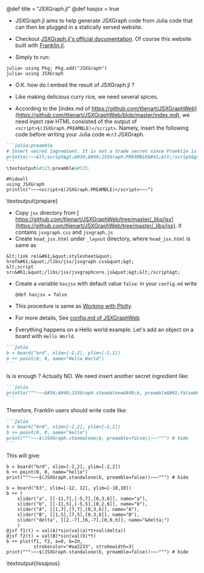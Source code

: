 @def title = "JSXGraph.jl"
@def hasjsx = true

- JSXGraph.jl aims to help generate JSXGraph code from Julia code that can then be plugged in a statically served website.

- Checkout [JSXGraph.jl's official documentation](https://tlienart.github.io/JSXGraphWeb/). Of course this website built with [Franklin.jl](https://github.com/tlienart/Franklin.jl).


- Simply to run:

```julia-repl
julia> using Pkg; Pkg.add("JSXGraph")
julia> using JSXGraph
```


- O.K. how do I embed the result of JSXGraph.jl ?
- Like making delicious curry rice, we need several spices.


- According to the [index.md of https://github.com/tlienart/JSXGraphWeb](https://github.com/tlienart/JSXGraphWeb/blob/master/index.md), we need inject raw HTML consisted of the output of `<script>$(JSXGraph.PREAMBLE)</script>`. Namely, insert the following code before writing your Julia code w.r.t JSXGraph.

<!-- generated via
```julia-repl
julia> using Markdown; Markdown.htmlesc(raw"<script>$(JSXGraph.PREAMBLE)</script>")
```
 -->
`````markdown
```julia:preamble
# Insert secret ingredient. It is not a trade secret since Franklin is OSS.
println(~~~&lt;script&gt;&#36;&#40;JSXGraph.PREAMBLE&#41;&lt;/script&gt;~~~)
```
\textoutput&#123;preamble&#125;
`````

<!-- Shadow warrior -->
```julia:prepare
#hideall
using JSXGraph
println("~~~<script>$(JSXGraph.PREAMBLE)</script>~~~")
```
\textoutput{prepare}
<!-- End of Shadow warrior -->


- Copy `jsx` directory from [ https://github.com/tlienart/JSXGraphWeb/tree/master/_libs/jsx](https://github.com/tlienart/JSXGraphWeb/tree/master/_libs/jsx). It contains `jsxgraph.css` and `jsxgraph.js`
- Create `head_jsx.html` under `_layout` directory, where `head_jsx.html` is same as

<!-- This result is generated by
```julia-repl
julia> using Markdown
julia> Markdown.htmlesc("""<link rel="stylesheet" href="/libs/jsx/jsxgraph.css">
      <script src="/libs/jsx/jsxgraphcore.js"></script>""")
```
-->
```
&lt;link rel&#61;&quot;stylesheet&quot; href&#61;&quot;/libs/jsx/jsxgraph.css&quot;&gt;
&lt;script src&#61;&quot;/libs/jsx/jsxgraphcore.js&quot;&gt;&lt;/script&gt;
```


- Create a variable `hasjsx` with default value `false`: in your `config.md` write

  ```
  @def hasjsx = false
  ```

- This procedure is same as [Working with Plotly](https://franklinjl.org/extras/plotly/#work_with_plotly).
- For more details, See [config.md of JSXGraphWeb](https://github.com/tlienart/JSXGraphWeb/blob/master/config.md)


- Everything happens on a Hello world example. Let's add an object on a board with `Hello World`.

`````markdown
```julia
b = board("brd", xlim=[-2,2], ylim=[-2,2])
b ++ point(0, 0, name="Hello World")
```
`````

Is is enough ? Actually NO. We need insert another secret ingredient like:

`````markdown
```julia
println("""~~~&#36;&#40;JSXGraph.standalone&#40;b, preamble&#61;false&#41;&#41;~~~""")
```
`````

Therefore, Franklin users should write code like:

`````markdown
```julia
b = board("brd", xlim=[-2,2], ylim=[-2,2])
b ++ point(0, 0, name="hello")
print("""~~~$(JSXGraph.standalone(b, preamble=false))~~~""") # hide
```
`````

This will give:

```julia:helloworld
b = board("brd", xlim=[-2,2], ylim=[-2,2])
b ++ point(0, 0, name="hello")
print("""~~~$(JSXGraph.standalone(b, preamble=false))~~~""") # hide
```

```julia:lissajous
b = board("b3", xlim=[-12, 12], ylim=[-10,10])
b ++ (
    slider("a", [[-11,7],[-5,7],[0,3,6]], name="a"),
    slider("b", [[-11,5],[-5,5],[0,2,6]], name="b"),
    slider("A", [[1,7],[7,7],[0,3,6]], name="A"),
    slider("B", [[1,5],[7,5],[0,3,6]], name="B"),
    slider("delta", [[2,-7],[6,-7],[0,0,π]], name="&delta;")
    )
@jsf f1(t) = val(A)*sin(val(a)*t+val(delta))
@jsf f2(t) = val(B)*sin(val(b)*t)
b ++ plot(f1, f2, a=0, b=2π,
          strokecolor="#aa2233", strokewidth=3)
print("""~~~$(JSXGraph.standalone(b, preamble=false))~~~""") # hide
```

\textoutput{lissajous}


